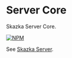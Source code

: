 # Server Core

Skazka Server Core.

[![NPM](https://nodei.co/npm/@skazka/server-core.png)](https://npmjs.org/package/@skazka/server-core)

See [Skazka Server](https://npmjs.org/package/@skazka/server).
